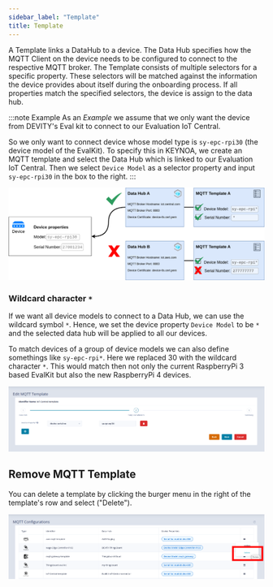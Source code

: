 ```yaml
---
sidebar_label: "Template"
title: Template
---
```



A Template links a DataHub to a device.
The Data Hub specifies how the MQTT Client on the device needs to be configured to connect to the respective MQTT broker.
The Template consists of multiple selectors for a specific property.
These selectors will be matched against the information the device provides about itself during the onboarding process. 
If all properties match the specified selectors, the device is assign to the data hub.

:::note Example
As an *Example* we assume that we only want the device from DEVITY's Eval kit to connect to our Evaluation IoT Central.

So we only want to connect device whose model type is `sy-epc-rpi30` (the device model of the EvalKit).
To specify this in KEYNOA, we create an MQTT template and select the Data Hub which is linked to our Evaluation IoT Central.
Then we select `Device Model` as a selector property and input `sy-epc-rpi30` in the box to the right.
:::

![mqtt-template-example](/img/KEYNOA/mqtt-template-concept.png)

### Wildcard character `*`
If we want all device models to connect to a Data Hub, we can use the wildcard symbol `*`.
Hence, we set the device property `Device Model` to be `*` and the selected data hub will be applied to all our devices.

To match devices of a group of device models we can also define somethings like `sy-epc-rpi*`.
Here we replaced 30 with the wildcard character `*`.
This would match then not only the current RaspberryPi 3 based EvalKit but also the new RaspberryPi 4 devices.

![remove-mqtt-template](/img/KEYNOA/MQTT-template-device-model.png)

## Remove MQTT Template
You can delete a template by clicking the burger menu in the right of the template's row and select ("Delete").


![remove-mqtt-template](/img/KEYNOA/MQTT-template-delete.png)